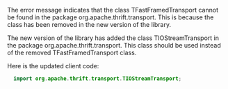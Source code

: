 The error message indicates that the class TFastFramedTransport cannot be found in the package org.apache.thrift.transport. This is because the class has been removed in the new version of the library.

The new version of the library has added the class TIOStreamTransport in the package org.apache.thrift.transport. This class should be used instead of the removed TFastFramedTransport class.

Here is the updated client code:

```java
  import org.apache.thrift.transport.TIOStreamTransport;
```